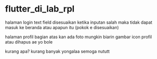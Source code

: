 # flutter_di_lab_rpl

halaman login text field disesuaikan ketika inputan salah maka tidak dapat masuk ke beranda atau apapun itu (pokok e disesuaikan)

halaman profil bagian atas kan ada foto mungkin biarin gambar icon profil atau dihapus ae yo bole


kurang apa? kurang banyak
yongalaa semoga nututt
